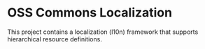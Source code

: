 OSS Commons Localization
==
This project contains a localization (l10n) framework that supports hierarchical resource definitions. 

